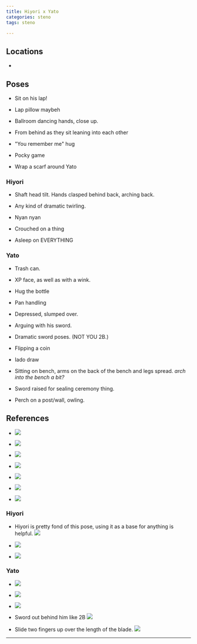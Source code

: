 ```yaml
---
title: Hiyori x Yato
categories: steno
tags: steno 

---
```




## Locations

- 


## Poses

* Sit on his lap!

* Lap pillow maybeh

* Ballroom dancing hands, close up.

* From behind as they sit leaning into each other

* "You remember me" hug

* Pocky game

* Wrap a scarf around Yato

### Hiyori

+ Shaft head tilt. Hands clasped behind back, arching back.

+ Any kind of dramatic twirling.

+ Nyan nyan

+ Crouched on a thing

+ Asleep on EVERYTHING

### Yato

- Trash can.

- XP face, as well as with a wink.

- Hug the bottle

- Pan handling

- Depressed, slumped over.

- Arguing with his sword.

- Dramatic sword poses. (NOT YOU 2B.)

- Flipping a coin

- Iado draw

- Sitting on bench, arms on the back of the bench and legs spread. *arch into the bench a bit?*

- Sword raised for sealing ceremony thing.

- Perch on a post/wall, owling. 

## References


* ![](https://i.imgur.com/NJuxqVe.png)

* ![](https://i.imgur.com/37fePWb.png)

* ![](https://i.imgur.com/F9tFFVz.png)

* ![](https://i.imgur.com/IzNkeuo.png)

* ![](https://i.imgur.com/vyLoGOc.png)

* ![](https://i.imgur.com/sCnWjj6.png)

* ![](https://i.imgur.com/3eS2x4A.png)

### Hiyori

+ Hiyori is pretty fond of this pose, using it as a base for anything is helpful. ![](https://i.imgur.com/kRgPoYz.png)

+ ![](https://i.imgur.com/uOTeYeZ.png)

+ ![](https://i.imgur.com/yhQ8Auj.png)

### Yato

- ![](https://i.imgur.com/XvNE6D6.jpg)

- ![](https://i.imgur.com/bLiKJrj.jpg)

- ![](https://i.imgur.com/a2vsOOM.jpg)

- Sword out behind him like 2B ![](https://i.imgur.com/LqLb4k9.png)

- Slide two fingers up over the length of the blade. ![](https://i.imgur.com/LSvV7PE.png)

---